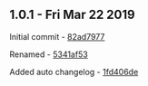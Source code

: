 
## 1.0.1 - Fri Mar 22 2019

Initial commit - [82ad7977](korynunn@82ad79777f2c496511d3652ab3b7bc4eb09979ba)

Renamed - [5341af53](korynunn@5341af5392e020f1244259e8e87bc7dbc3099f33)

Added auto changelog - [1fd406de](korynunn@1fd406de39daaccdb44b61ad0095f8a0d2749e28)



